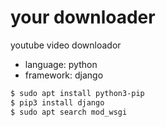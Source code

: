 # your downloader

youtube video downloador

- language: python
- framework: django

```bash
$ sudo apt install python3-pip
$ pip3 install django
$ sudo apt search mod_wsgi
```